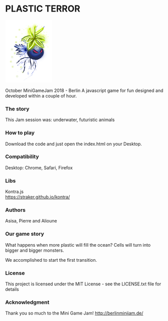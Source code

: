 # PLASTIC TERROR

![plastic terror](art/assets/hero_evo2_small_f0.png)

October MiniGameJam 2018 - Berlin
A javascript game for fun designed and developed within a couple of hour.

### The story
This Jam session was: underwater, futuristic animals

### How to play
Download the code and just open the index.html on your Desktop.  

### Compatibility
Desktop: Chrome, Safari, Firefox

### Libs
Kontra.js  
https://straker.github.io/kontra/

### Authors
Asisa, Pierre and Alioune  

### Our game story
What happens when more plastic will fill the ocean?
Cells will turn into bigger and bigger monsters.

We accomplished to start the first transition.

### License
This project is licensed under the MIT License - see the LICENSE.txt file for details

### Acknowledgment

Thank you so much to the Mini Game Jam!
http://berlinminijam.de/
